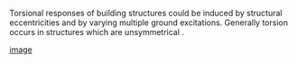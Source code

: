 Torsional responses of building structures could be induced by structural eccentricities and by varying multiple ground excitations. Generally torsion occurs in structures which are unsymmetrical .

[image](images/04.jpg)